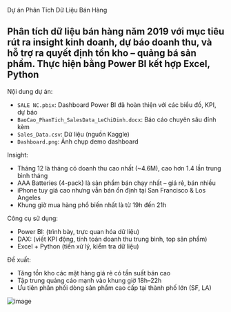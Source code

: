 Dự án Phân Tích Dữ Liệu Bán Hàng

Phân tích dữ liệu bán hàng năm 2019 với mục tiêu rút ra insight kinh doanh, dự báo doanh thu, và hỗ trợ ra quyết định tồn kho – quảng bá sản phẩm. Thực hiện bằng Power BI kết hợp Excel, Python
---
Nội dung dự án:
- `SALE NC.pbix`: Dashboard Power BI đã hoàn thiện với các biểu đồ, KPI, dự báo
- `BaoCao_PhanTich_SalesData_LeChiDinh.docx`: Báo cáo chuyên sâu đính kèm
- `Sales_Data.csv`: Dữ liệu (nguồn Kaggle)
- `Dashboard.png`: Ảnh chụp demo dashboard

Insight:
- Tháng 12 là tháng có doanh thu cao nhất (~4.6M), cao hơn 1.4 lần trung bình tháng
- AAA Batteries (4-pack) là sản phẩm bán chạy nhất – giá rẻ, bán nhiều
- iPhone tuy giá cao nhưng vẫn bán ổn định tại San Francisco & Los Angeles
- Khung giờ mua hàng phổ biến nhất là từ 19h đến 21h

Công cụ sử dụng:
- Power BI: (trình bày, trực quan hóa dữ liệu)
- DAX: (viết KPI động, tính toán doanh thu trung bình, top sản phẩm)
- Excel + Python (tiền xử lý, kiểm tra dữ liệu)

Đề xuất:
- Tăng tồn kho các mặt hàng giá rẻ có tần suất bán cao
- Tập trung quảng cáo mạnh vào khung giờ 18h–22h
- Ưu tiên phân phối dòng sản phẩm cao cấp tại thành phố lớn (SF, LA)

![image](https://github.com/user-attachments/assets/665837cc-b2f5-4787-9b45-c188a5602065)

